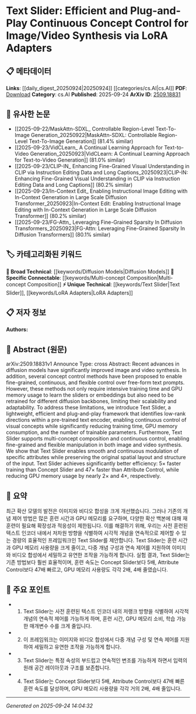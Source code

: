 <!-- KEYWORD_LINKING_METADATA:
{
  "processed_timestamp": "2025-09-24T14:04:32.826981",
  "vocabulary_version": "1.0",
  "selected_keywords": [
    "Text Slider",
    "LoRA Adapters",
    "Diffusion Models",
    "Multi-concept Composition"
  ],
  "rejected_keywords": [],
  "similarity_scores": {
    "Text Slider": 0.78,
    "LoRA Adapters": 0.77,
    "Diffusion Models": 0.85,
    "Multi-concept Composition": 0.79
  },
  "extraction_method": "AI_prompt_based",
  "budget_applied": true,
  "candidates_json": {
    "candidates": [
      {
        "surface": "Text Slider",
        "canonical": "Text Slider",
        "aliases": [
          "Continuous Concept Control"
        ],
        "category": "unique_technical",
        "rationale": "Text Slider is a novel framework for continuous concept control in image and video synthesis, offering significant improvements in efficiency and flexibility.",
        "novelty_score": 0.85,
        "connectivity_score": 0.65,
        "specificity_score": 0.88,
        "link_intent_score": 0.78
      },
      {
        "surface": "LoRA Adapters",
        "canonical": "LoRA Adapters",
        "aliases": [
          "Low-Rank Adaptation Adapters"
        ],
        "category": "unique_technical",
        "rationale": "LoRA Adapters are a key component in enabling efficient continuous control in pre-trained text encoders, relevant for linking advancements in model adaptation.",
        "novelty_score": 0.8,
        "connectivity_score": 0.7,
        "specificity_score": 0.85,
        "link_intent_score": 0.77
      },
      {
        "surface": "Diffusion Models",
        "canonical": "Diffusion Models",
        "aliases": [
          "Diffusion-based Synthesis"
        ],
        "category": "broad_technical",
        "rationale": "Diffusion Models are central to recent advancements in image and video synthesis, providing a foundational concept for linking related research.",
        "novelty_score": 0.55,
        "connectivity_score": 0.9,
        "specificity_score": 0.7,
        "link_intent_score": 0.85
      },
      {
        "surface": "Multi-concept Composition",
        "canonical": "Multi-concept Composition",
        "aliases": [
          "Conceptual Blending"
        ],
        "category": "specific_connectable",
        "rationale": "Multi-concept Composition is crucial for enabling flexible and fine-grained manipulation in synthesis tasks, facilitating connections to multimodal research.",
        "novelty_score": 0.75,
        "connectivity_score": 0.78,
        "specificity_score": 0.8,
        "link_intent_score": 0.79
      }
    ],
    "ban_list_suggestions": [
      "Concept Slider",
      "Attribute Control",
      "training time",
      "GPU memory"
    ]
  },
  "decisions": [
    {
      "candidate_surface": "Text Slider",
      "resolved_canonical": "Text Slider",
      "decision": "linked",
      "scores": {
        "novelty": 0.85,
        "connectivity": 0.65,
        "specificity": 0.88,
        "link_intent": 0.78
      }
    },
    {
      "candidate_surface": "LoRA Adapters",
      "resolved_canonical": "LoRA Adapters",
      "decision": "linked",
      "scores": {
        "novelty": 0.8,
        "connectivity": 0.7,
        "specificity": 0.85,
        "link_intent": 0.77
      }
    },
    {
      "candidate_surface": "Diffusion Models",
      "resolved_canonical": "Diffusion Models",
      "decision": "linked",
      "scores": {
        "novelty": 0.55,
        "connectivity": 0.9,
        "specificity": 0.7,
        "link_intent": 0.85
      }
    },
    {
      "candidate_surface": "Multi-concept Composition",
      "resolved_canonical": "Multi-concept Composition",
      "decision": "linked",
      "scores": {
        "novelty": 0.75,
        "connectivity": 0.78,
        "specificity": 0.8,
        "link_intent": 0.79
      }
    }
  ]
}
-->

# Text Slider: Efficient and Plug-and-Play Continuous Concept Control for Image/Video Synthesis via LoRA Adapters

## 📋 메타데이터

**Links**: [[daily_digest_20250924|20250924]] [[categories/cs.AI|cs.AI]]
**PDF**: [Download](https://arxiv.org/pdf/2509.18831.pdf)
**Category**: cs.AI
**Published**: 2025-09-24
**ArXiv ID**: [2509.18831](https://arxiv.org/abs/2509.18831)

## 🔗 유사한 논문
- [[2025-09-22/MaskAttn-SDXL_ Controllable Region-Level Text-To-Image Generation_20250922|MaskAttn-SDXL: Controllable Region-Level Text-To-Image Generation]] (81.4% similar)
- [[2025-09-23/VidCLearn_ A Continual Learning Approach for Text-to-Video Generation_20250923|VidCLearn: A Continual Learning Approach for Text-to-Video Generation]] (81.0% similar)
- [[2025-09-23/CLIP-IN_ Enhancing Fine-Grained Visual Understanding in CLIP via Instruction Editing Data and Long Captions_20250923|CLIP-IN: Enhancing Fine-Grained Visual Understanding in CLIP via Instruction Editing Data and Long Captions]] (80.2% similar)
- [[2025-09-23/In-Context Edit_ Enabling Instructional Image Editing with In-Context Generation in Large Scale Diffusion Transformer_20250923|In-Context Edit: Enabling Instructional Image Editing with In-Context Generation in Large Scale Diffusion Transformer]] (80.2% similar)
- [[2025-09-23/FG-Attn_ Leveraging Fine-Grained Sparsity In Diffusion Transformers_20250923|FG-Attn: Leveraging Fine-Grained Sparsity In Diffusion Transformers]] (80.1% similar)

## 🏷️ 카테고리화된 키워드
**🧠 Broad Technical**: [[keywords/Diffusion Models|Diffusion Models]]
**🔗 Specific Connectable**: [[keywords/Multi-concept Composition|Multi-concept Composition]]
**⚡ Unique Technical**: [[keywords/Text Slider|Text Slider]], [[keywords/LoRA Adapters|LoRA Adapters]]

## 📋 저자 정보

**Authors:** 

## 📄 Abstract (원문)

arXiv:2509.18831v1 Announce Type: cross 
Abstract: Recent advances in diffusion models have significantly improved image and video synthesis. In addition, several concept control methods have been proposed to enable fine-grained, continuous, and flexible control over free-form text prompts. However, these methods not only require intensive training time and GPU memory usage to learn the sliders or embeddings but also need to be retrained for different diffusion backbones, limiting their scalability and adaptability. To address these limitations, we introduce Text Slider, a lightweight, efficient and plug-and-play framework that identifies low-rank directions within a pre-trained text encoder, enabling continuous control of visual concepts while significantly reducing training time, GPU memory consumption, and the number of trainable parameters. Furthermore, Text Slider supports multi-concept composition and continuous control, enabling fine-grained and flexible manipulation in both image and video synthesis. We show that Text Slider enables smooth and continuous modulation of specific attributes while preserving the original spatial layout and structure of the input. Text Slider achieves significantly better efficiency: 5$\times$ faster training than Concept Slider and 47$\times$ faster than Attribute Control, while reducing GPU memory usage by nearly 2$\times$ and 4$\times$, respectively.

## 📝 요약

최근 확산 모델의 발전은 이미지와 비디오 합성을 크게 개선했습니다. 그러나 기존의 개념 제어 방법은 많은 훈련 시간과 GPU 메모리를 요구하며, 다양한 확산 백본에 대해 재훈련이 필요해 확장성과 적응성이 제한됩니다. 이를 해결하기 위해, 우리는 사전 훈련된 텍스트 인코더 내에서 저차원 방향을 식별하여 시각적 개념을 연속적으로 제어할 수 있는 경량의 효율적인 프레임워크인 Text Slider를 제안합니다. Text Slider는 훈련 시간과 GPU 메모리 사용량을 크게 줄이고, 다중 개념 구성과 연속 제어를 지원하여 이미지와 비디오 합성에서 세밀하고 유연한 조작을 가능하게 합니다. 실험 결과, Text Slider는 기존 방법보다 훨씬 효율적이며, 훈련 속도는 Concept Slider보다 5배, Attribute Control보다 47배 빠르고, GPU 메모리 사용량도 각각 2배, 4배 줄였습니다.

## 🎯 주요 포인트

- 1. Text Slider는 사전 훈련된 텍스트 인코더 내의 저랭크 방향을 식별하여 시각적 개념의 연속적 제어를 가능하게 하며, 훈련 시간, GPU 메모리 소비, 학습 가능한 매개변수 수를 크게 줄입니다.
- 2. 이 프레임워크는 이미지와 비디오 합성에서 다중 개념 구성 및 연속 제어를 지원하여 세밀하고 유연한 조작을 가능하게 합니다.
- 3. Text Slider는 특정 속성의 부드럽고 연속적인 변조를 가능하게 하면서 입력의 원래 공간 레이아웃과 구조를 보존합니다.
- 4. Text Slider는 Concept Slider보다 5배, Attribute Control보다 47배 빠른 훈련 속도를 달성하며, GPU 메모리 사용량을 각각 거의 2배, 4배 줄입니다.


---

*Generated on 2025-09-24 14:04:32*